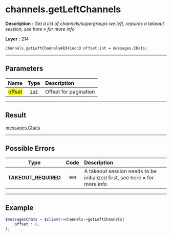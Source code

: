 # channels.getLeftChannels

**Description** : *Get a list of channels/supergroups we left, requires a takeout session, see here &raquo; for more info*

**Layer** : 214

```tl
channels.getLeftChannels#8341ecc0 offset:int = messages.Chats;
```

---

## Parameters

| Name | Type | Description |
| :---: | :---: | :--- |
| <mark>offset</mark> | [`int`](type/int) | Offset for pagination |

---

## Result

[messages.Chats](type/messages.Chats)

---

## Possible Errors

| Type | Code | Description |
| :---: | :---: | :--- |
| **TAKEOUT_REQUIRED** | `403` | A takeout session needs to be initialized first, see here » for more info |

---

## Example

```php
$messagesChats = $client->channels->getLeftChannels(
	offset : 0,
);
```